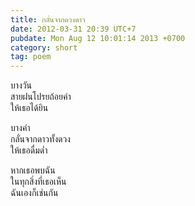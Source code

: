 ```yaml
---
title: กลั่นจากดวงดาว
date: 2012-03-31 20:39 UTC+7
pubdate: Mon Aug 12 10:01:14 2013 +0700
category: short
tag: poem
---
```


บางวัน  
สายฝนโปรยถ้อยคำ  
ให้เธอได้ยิน  

บางคำ  
กลั่นจากดาวทั้งดวง  
ให้เธอดื่มด่ำ  

หากเธอพบฉัน  
ในทุกสิ่งที่เธอเห็น  
ฉันเองก็เช่นกัน  
